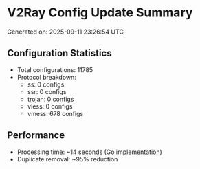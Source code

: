 # V2Ray Config Update Summary
Generated on: 2025-09-11 23:26:54 UTC

## Configuration Statistics
- Total configurations: 11785
- Protocol breakdown:
  - ss: 0 configs
  - ssr: 0 configs
  - trojan: 0 configs
  - vless: 0 configs
  - vmess: 678 configs

## Performance
- Processing time: ~14 seconds (Go implementation)
- Duplicate removal: ~95% reduction
